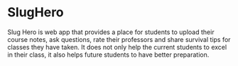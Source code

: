 # SlugHero
Slug Hero is web app that provides a place for students to upload their course notes, ask questions, rate their professors and share survival tips for classes they have taken. It does not only help the current students to excel in their class, it also helps future students to have better preparation. 
